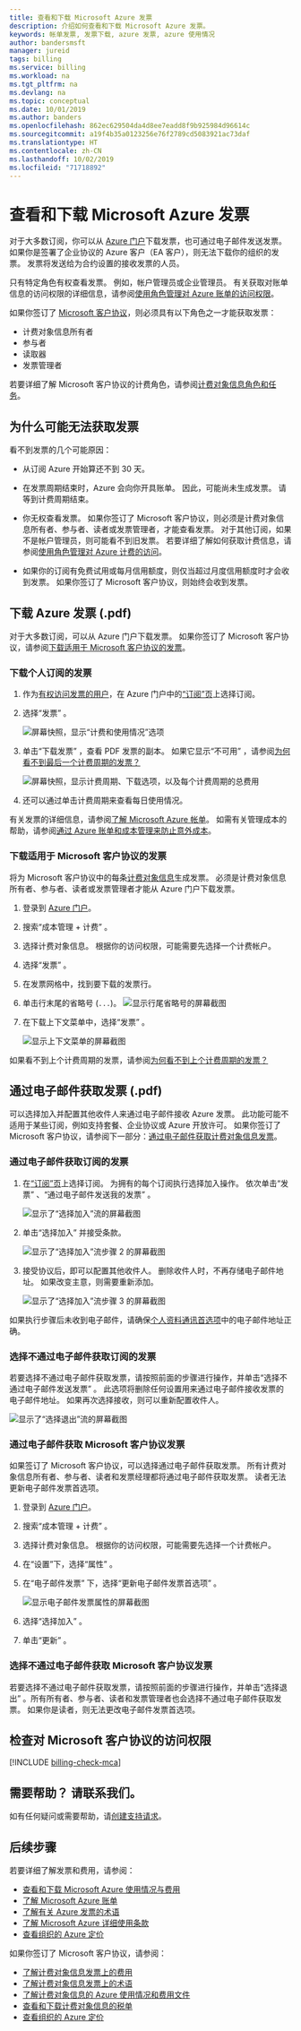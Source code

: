 ```yaml
---
title: 查看和下载 Microsoft Azure 发票
description: 介绍如何查看和下载 Microsoft Azure 发票。
keywords: 帐单发票, 发票下载, azure 发票, azure 使用情况
author: bandersmsft
manager: jureid
tags: billing
ms.service: billing
ms.workload: na
ms.tgt_pltfrm: na
ms.devlang: na
ms.topic: conceptual
ms.date: 10/01/2019
ms.author: banders
ms.openlocfilehash: 862ec629504da4d8ee7eadd8f9b925984d96614c
ms.sourcegitcommit: a19f4b35a0123256e76f2789cd5083921ac73daf
ms.translationtype: HT
ms.contentlocale: zh-CN
ms.lasthandoff: 10/02/2019
ms.locfileid: "71718892"
---
```

# <a name="view-and-download-your-microsoft-azure-invoice"></a>查看和下载 Microsoft Azure 发票

对于大多数订阅，你可以从 [Azure 门户](https://portal.azure.com/#blade/Microsoft_Azure_Billing/SubscriptionsBlade)下载发票，也可通过电子邮件发送发票。 如果你是签署了企业协议的 Azure 客户（EA 客户），则无法下载你的组织的发票。 发票将发送给为合约设置的接收发票的人员。

只有特定角色有权查看发票。 例如，帐户管理员或企业管理员。 有关获取对账单信息的访问权限的详细信息，请参阅[使用角色管理对 Azure 账单的访问权限](billing-manage-access.md)。

如果你签订了 [Microsoft 客户协议](#check-your-access-to-a-microsoft-customer-agreement)，则必须具有以下角色之一才能获取发票：

- 计费对象信息所有者
- 参与者
- 读取器
- 发票管理者

若要详细了解 Microsoft 客户协议的计费角色，请参阅[计费对象信息角色和任务](billing-understand-mca-roles.md#billing-profile-roles-and-tasks)。

## <a name="noinvoice"></a> 为什么可能无法获取发票

看不到发票的几个可能原因：

- 从订阅 Azure 开始算还不到 30 天。

- 在发票周期结束时，Azure 会向你开具账单。 因此，可能尚未生成发票。 请等到计费周期结束。

- 你无权查看发票。 如果你签订了 Microsoft 客户协议，则必须是计费对象信息所有者、参与者、读者或发票管理者，才能查看发票。 对于其他订阅，如果不是帐户管理员，则可能看不到旧发票。 若要详细了解如何获取计费信息，请参阅[使用角色管理对 Azure 计费的访问](billing-manage-access.md)。

- 如果你的订阅有免费试用或每月信用额度，则仅当超过月度信用额度时才会收到发票。 如果你签订了 Microsoft 客户协议，则始终会收到发票。

## <a name="download-your-azure-invoices-pdf"></a>下载 Azure 发票 (.pdf)

对于大多数订阅，可以从 Azure 门户下载发票。 如果你签订了 Microsoft 客户协议，请参阅[下载适用于 Microsoft 客户协议的发票](#download-invoices-for-a-microsoft-customer-agreement)。

### <a name="download-invoices-for-an-individual-subscription"></a>下载个人订阅的发票

1. 作为[有权访问发票的用户](billing-manage-access.md)，在 Azure 门户中的[“订阅”页](https://portal.azure.com/#blade/Microsoft_Azure_Billing/SubscriptionsBlade)上选择订阅。

2. 选择“发票”  。

    ![屏幕快照，显示“计费和使用情况”选项](./media/billing-download-azure-invoice-daily-usage-date/billingandusage.png)

3. 单击“下载发票”  ，查看 PDF 发票的副本。 如果它显示“不可用”  ，请参阅[为何看不到最后一个计费周期的发票？](#noinvoice)

    ![屏幕快照，显示计费周期、下载选项，以及每个计费周期的总费用](./media/billing-download-azure-invoice-daily-usage-date/billing4.png)

4. 还可以通过单击计费周期来查看每日使用情况。

有关发票的详细信息，请参阅[了解 Microsoft Azure 帐单](billing-understand-your-bill.md)。 如需有关管理成本的帮助，请参阅[通过 Azure 账单和成本管理来防止意外成本](billing-getting-started.md)。

### <a name="download-invoices-for-a-microsoft-customer-agreement"></a>下载适用于 Microsoft 客户协议的发票

将为 Microsoft 客户协议中的每条[计费对象信息](billing-mca-overview.md#billing-profiles)生成发票。 必须是计费对象信息所有者、参与者、读者或发票管理者才能从 Azure 门户下载发票。

1. 登录到 [Azure 门户](https://portal.azure.com)。
1. 搜索“成本管理 + 计费”  。
1. 选择计费对象信息。 根据你的访问权限，可能需要先选择一个计费帐户。
1. 选择“发票”  。
1. 在发票网格中，找到要下载的发票行。
1. 单击行末尾的省略号 (`...`)。
    ![显示行尾省略号的屏幕截图](./media/billing-download-azure-invoice/billingprofile-invoicegrid.png)
1. 在下载上下文菜单中，选择“发票”  。

    ![显示上下文菜单的屏幕截图](./media/billing-download-azure-invoice/contextmenu.png)

如果看不到上个计费周期的发票，请参阅[为何看不到上个计费周期的发票？](#noinvoice)

## <a name="get-your-invoice-in-email-pdf"></a>通过电子邮件获取发票 (.pdf)

可以选择加入并配置其他收件人来通过电子邮件接收 Azure 发票。 此功能可能不适用于某些订阅，例如支持套餐、企业协议或 Azure 开放许可。 如果你签订了 Microsoft 客户协议，请参阅下一部分：[通过电子邮件获取计费对象信息发票](#get-your-subscriptions-invoices-in-email)。

### <a name="get-your-subscriptions-invoices-in-email"></a>通过电子邮件获取订阅的发票

1. 在[“订阅”页](https://portal.azure.com/#blade/Microsoft_Azure_Billing/SubscriptionsBlade)上选择订阅。 为拥有的每个订阅执行选择加入操作。 依次单击“发票”  、“通过电子邮件发送我的发票”  。

    ![显示了“选择加入”流的屏幕截图](./media/billing-download-azure-invoice-daily-usage-date/InvoicesDeepLink.PNG)

2. 单击“选择加入”  并接受条款。

    ![显示了“选择加入”流步骤 2 的屏幕截图](./media/billing-download-azure-invoice-daily-usage-date/InvoiceArticleStep2.PNG)

3. 接受协议后，即可以配置其他收件人。 删除收件人时，不再存储电子邮件地址。 如果改变主意，则需要重新添加。

    ![显示了“选择加入”流步骤 3 的屏幕截图](./media/billing-download-azure-invoice-daily-usage-date/InvoiceArticleStep3.PNG)

如果执行步骤后未收到电子邮件，请确保[个人资料通讯首选项](https://account.windowsazure.com/profile)中的电子邮件地址正确。

### <a name="opt-out-of-getting-your-subscriptions-invoices-in-email"></a>选择不通过电子邮件获取订阅的发票

若要选择不通过电子邮件获取发票，请按照前面的步骤进行操作，并单击“选择不通过电子邮件发送发票”  。 此选项将删除任何设置用来通过电子邮件接收发票的电子邮件地址。 如果再次选择接收，则可以重新配置收件人。

 ![显示了“选择退出”流的屏幕截图](./media/billing-download-azure-invoice-daily-usage-date/InvoiceArticleStep4.PNG)

### <a name="get-your-microsoft-customer-agreement-invoices-in-email"></a>通过电子邮件获取 Microsoft 客户协议发票

如果签订了 Microsoft 客户协议，可以选择通过电子邮件获取发票。 所有计费对象信息所有者、参与者、读者和发票经理都将通过电子邮件获取发票。 读者无法更新电子邮件发票首选项。

1. 登录到 [Azure 门户](https://portal.azure.com)。
1. 搜索“成本管理 + 计费”  。
1. 选择计费对象信息。 根据你的访问权限，可能需要先选择一个计费帐户。
1. 在“设置”下，选择“属性”   。
1. 在“电子邮件发票”  下，选择“更新电子邮件发票首选项”  。

    ![显示电子邮件发票属性的屏幕截图](./media/billing-download-azure-invoice/billingprofile-email.png)

1. 选择“选择加入”  。
1. 单击“更新”  。

### <a name="opt-out-of-getting-your-microsoft-customer-agreement-invoices-in-email"></a>选择不通过电子邮件获取 Microsoft 客户协议发票

若要选择不通过电子邮件获取发票，请按照前面的步骤进行操作，并单击“选择退出”  。所有所有者、参与者、读者和发票管理者也会选择不通过电子邮件获取发票。 如果你是读者，则无法更改电子邮件发票首选项。



## <a name="check-your-access-to-a-microsoft-customer-agreement"></a>检查对 Microsoft 客户协议的访问权限
[!INCLUDE [billing-check-mca](../../includes/billing-check-mca.md)]

## <a name="need-help-contact-us"></a>需要帮助？ 请联系我们。

如有任何疑问或需要帮助，请[创建支持请求](https://go.microsoft.com/fwlink/?linkid=2083458)。

## <a name="next-steps"></a>后续步骤

若要详细了解发票和费用，请参阅：

- [查看和下载 Microsoft Azure 使用情况与费用](billing-download-azure-daily-usage.md)
- [了解 Microsoft Azure 账单](billing-understand-your-bill.md)
- [了解有关 Azure 发票的术语](billing-understand-your-invoice.md)
- [了解 Microsoft Azure 详细使用条款](billing-understand-your-usage.md)
- [查看组织的 Azure 定价](billing-ea-pricing.md)

如果你签订了 Microsoft 客户协议，请参阅：

- [了解计费对象信息发票上的费用](billing-mca-understand-your-bill.md)
- [了解计费对象信息发票上的术语](billing-mca-understand-your-invoice.md)
- [了解计费对象信息的 Azure 使用情况和费用文件](billing-mca-understand-your-usage.md)
- [查看和下载计费对象信息的税单](billing-mca-download-tax-document.md)
- [查看组织的 Azure 定价](billing-ea-pricing.md)
